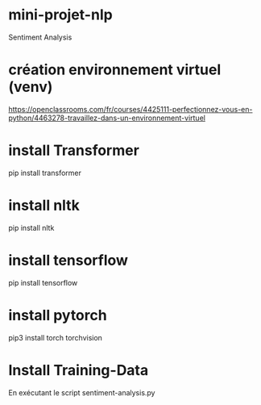# mini-projet-nlp
 Sentiment Analysis
# création environnement virtuel (venv)
 https://openclassrooms.com/fr/courses/4425111-perfectionnez-vous-en-python/4463278-travaillez-dans-un-environnement-virtuel
# install Transformer 
 pip install transformer
# install nltk
 pip install nltk
# install tensorflow 
 pip install tensorflow
# install pytorch
 pip3 install torch torchvision
 
# Install Training-Data
En exécutant le script sentiment-analysis.py
